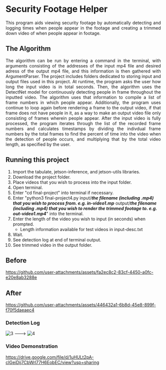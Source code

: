 # Security Footage Helper

<p align="justify">This program aids viewing security footage by automatically detecting and logging times when people appear in the footage and creating a trimmed down video of when people appear in footage.</p>

## The Algorithm

<p align="justify">The algorithm can be run by entering a command in the terminal, with arguments consisting of the addresses of the input mp4 file and desired adress of the output mp4 file, and this information is then gathered with ArgumentParser. The project includes folders dedicated to storing input and output files used in this project. At runtime, the program asks the user how long the input video is in total seconds. Then, the algorithm uses the DetectNet model for continuously detecting people in frame throughout the inputted video. The algorithm uses that information to compile a list of frame numbers in which people appear. Additionally, the program uses continue to loop again before rendering a frame to the output video, if that frame does not have people in it, as a way to make an output video file only consisting of frames wherein people appear. After the input video is fully processed, the program iterates through the list of the recorded frame numbers and calculates timestamps by dividing the indivdual frame numbers by the total frames to find the percent of time into the video when the detection of people occurs, and multiplying that by the total video length, as specified by the user.</p>

## Running this project

1. Import the tabulate, jetson-inference, and jetson-utils libraries.
2. Download the project folder.
3. Place videos that you wish to process into the input folder.
4. Open terminal.
5. Enter "cd final-project" into terminal if necessary.
6. Enter "python3 final-project4.py input/***the filename (including .mp4) that you wish to process from. e.g. in-video1.mp*** output/***the filename (including .mp4) that you wish to render the trimmed footage to. e.g. out-video1.mp4***" into the terminal.
7. Enter the length of the video you wish to input (in seconds) when prompted.
   - Length information available for test videos in input-desc.txt
8. Wait.
9. See detection log at end of terminal output.
10. See trimmed video in the output folder.

## Before

https://github.com/user-attachments/assets/fa2ec8c2-83cf-4450-a0fc-e20e8ab3288e

## After

https://github.com/user-attachments/assets/446432a1-6b8d-45e8-899f-f70f5daeaec4

### Detection Log
![3](https://github.com/user-attachments/assets/dc4b0750-44e7-41e9-83a4-561bec752ad1)
--->
![4](https://github.com/user-attachments/assets/c9bbc68d-8682-4e44-8f96-b756332dd942)

### Video Demonstration
https://drive.google.com/file/d/1uHULt2pA-cIGeiDij7CbWrl77H6EobEC/view?usp=sharing
